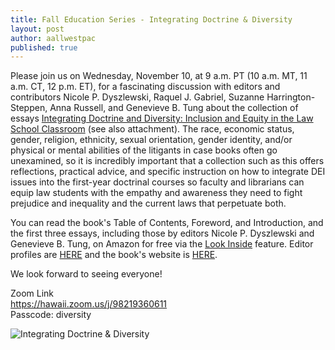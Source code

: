 ```yaml
---
title: Fall Education Series - Integrating Doctrine & Diversity
layout: post
author: aallwestpac
published: true
---
```


Please join us on Wednesday, November 10, at 9 a.m. PT (10 a.m. MT, 11 a.m. CT, 12 p.m. ET), for a fascinating discussion with editors and contributors Nicole P. Dyszlewski, Raquel J. Gabriel, Suzanne Harrington-Steppen, Anna Russell, and Genevieve B. Tung about the collection of essays [Integrating Doctrine and Diversity: Inclusion and Equity in the Law School Classroom](https://cap-press.com/books/isbn/9781531017019/Integrating-Doctrine-and-Diversity) (see also attachment).  The race, economic status, gender, religion, ethnicity, sexual orientation, gender identity, and/or physical or mental abilities of the litigants in case books often go unexamined, so it is incredibly important that a collection such as this offers reflections, practical advice, and specific instruction on how to integrate DEI issues into the first-year doctrinal courses so faculty and librarians can equip law students with the empathy and awareness they need to fight prejudice and inequality and the current laws that perpetuate both.

You can read the book's Table of Contents, Foreword, and Introduction, and the first three essays, including those by editors Nicole P. Dyszlewski and Genevieve B. Tung, on Amazon for free via the <a href="https://read.amazon.com/kp/embed?asin=B0945VNXZT&preview=newtab&linkCode=kpe&ref_=cm_sw_r_kb_dp_39E8C98357PT356E82XS&reshareId=VK3EMH9470CCSY1994Q9&reshareChannel=system" target="_blank">Look Inside</a> feature.  Editor profiles are <a href="https://read.amazon.com/kp/embed?asin=B0945VNXZT&preview=newtab&linkCode=kpe&ref_=cm_sw_r_kb_dp_39E8C98357PT356E82XS&reshareId=VK3EMH9470CCSY1994Q9&reshareChannel=system" target="_blank">HERE</a> and the book's website is <a href="https://integratingdoctrineanddiversity.com/about-us" target="_blank">HERE</a>.

We look forward to seeing everyone!

Zoom Link<br>
https://hawaii.zoom.us/j/98219360611<br>
Passcode: diversity<br>

![Integrating Doctrine & Diversity](https://aallwestpac.github.io/assets/posts/Integrating-Doctrine-and-Diversity.PNG "Integrating Doctrine & Diversity")
